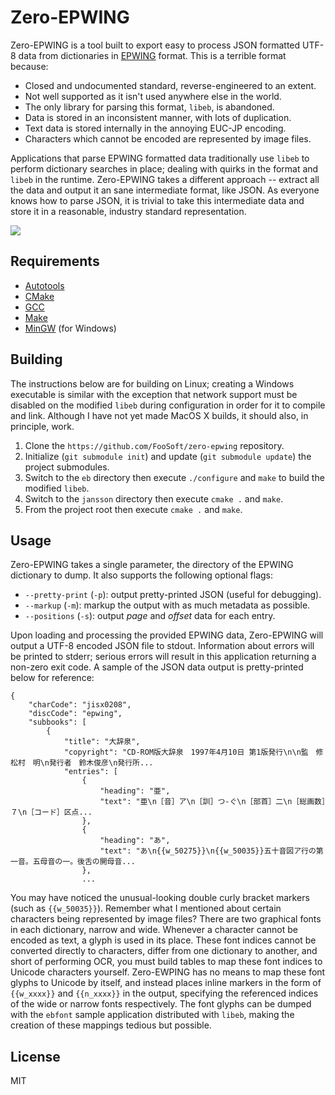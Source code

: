 # Zero-EPWING #

Zero-EPWING is a tool built to export easy to process JSON formatted UTF-8 data from dictionaries in
[EPWING](https://ja.wikipedia.org/wiki/EPWING) format. This is a terrible format because:

*   Closed and undocumented standard, reverse-engineered to an extent.
*   Not well supported as it isn't used anywhere else in the world.
*   The only library for parsing this format, `libeb`, is abandoned.
*   Data is stored in an inconsistent manner, with lots of duplication.
*   Text data is stored internally in the annoying EUC-JP encoding.
*   Characters which cannot be encoded are represented by image files.

Applications that parse EPWING formatted data traditionally use `libeb` to perform dictionary searches in place; dealing
with quirks in the format and `libeb` in the runtime. Zero-EPWING takes a different approach -- extract all the data and
output it an sane intermediate format, like JSON. As everyone knows how to parse JSON, it is trivial to take this
intermediate data and store it in a reasonable, industry standard representation.

![](https://foosoft.net/projects/zero-epwing/img/zero-wing.png)

## Requirements ##

*   [Autotools](https://www.gnu.org/software/automake/manual/html_node/Autotools-Introduction.html)
*   [CMake](https://cmake.org/)
*   [GCC](https://gcc.gnu.org/)
*   [Make](https://www.gnu.org/software/make/)
*   [MinGW](http://www.mingw.org/) (for Windows)

## Building ##

The instructions below are for building on Linux; creating a Windows executable is similar with the exception that
network support must be disabled on the modified `libeb` during configuration in order for it to compile and link.
Although I have not yet made MacOS X builds, it should also, in principle, work.

1.  Clone the `https://github.com/FooSoft/zero-epwing` repository.
2.  Initialize (`git submodule init`) and update (`git submodule update`) the project submodules.
3.  Switch to the `eb` directory then execute `./configure` and `make` to build the modified `libeb`.
4.  Switch to the `jansson` directory then execute `cmake .` and `make`.
5.  From the project root then execute `cmake .` and `make`.

## Usage ##

Zero-EPWING takes a single parameter, the directory of the EPWING dictionary to dump. It also supports the following
optional flags:

*   `--pretty-print` (`-p`): output pretty-printed JSON (useful for debugging).
*   `--markup` (`-m`): markup the output with as much metadata as possible.
*   `--positions` (`-s`): output *page* and *offset* data for each entry.

Upon loading and processing the provided EPWING data, Zero-EPWING will output a UTF-8 encoded JSON file to stdout.
Information about errors will be printed to stderr; serious errors will result in this application returning a non-zero
exit code. A sample of the JSON data output is pretty-printed below for reference:

```
{
    "charCode": "jisx0208",
    "discCode": "epwing",
    "subbooks": [
        {
            "title": "大辞泉",
            "copyright": "CD-ROM版大辞泉　1997年4月10日 第1版発行\n\n監　修　松村　明\n発行者　鈴木俊彦\n発行所...
            "entries": [
                {
                    "heading": "亜",
                    "text": "亜\n［音］ア\n［訓］つ‐ぐ\n［部首］二\n［総画数］７\n［コード］区点...
                },
                {
                    "heading": "あ",
                    "text": "あ\n{{w_50275}}\n{{w_50035}}五十音図ア行の第一音。五母音の一。後舌の開母音...
                },
                ...
```

You may have noticed the unusual-looking double curly bracket markers (such as `{{w_50035}}`). Remember what I mentioned
about certain characters being represented by image files? There are two graphical fonts in each dictionary, narrow and
wide. Whenever a character cannot be encoded as text, a glyph is used in its place. These font indices cannot be
converted directly to characters, differ from one dictionary to another, and short of performing OCR, you must build
tables to map these font indices to Unicode characters yourself. Zero-EWPING has no means to map these font glyphs to
Unicode by itself, and instead places inline markers in the form of `{{w_xxxx}}` and `{{n_xxxx}}` in the output,
specifying the referenced indices of the wide or narrow fonts respectively. The font glyphs can be dumped with the
`ebfont` sample application distributed with `libeb`, making the creation of these mappings tedious but possible.

## License ##

MIT
